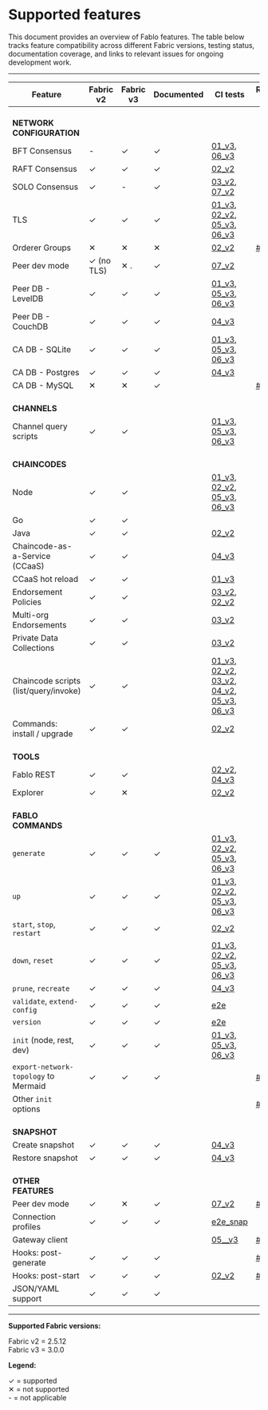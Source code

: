 # Supported features

This document provides an overview of Fablo features. The table below tracks feature compatibility across different Fabric versions, testing status, documentation coverage, and links to relevant issues for ongoing development work.

---

| Feature                                | Fabric v2 | Fabric v3 | Documented | CI tests | Relevant issues |
|----------------------------------------|-----------|-----------|------------|----------|-----------------|
| <br>**NETWORK CONFIGURATION**          |           |           |            |          |                 |
| BFT Consensus                          | -         | ✓         | ✓          | [01_v3](/e2e-network/docker/test-01-v3-simple.sh), [06_v3](/e2e-network/docker/test-06-v3-bft.sh) |  |
| RAFT Consensus                         | ✓         | ✓         | ✓          | [02_v2](/e2e-network/docker/test-02-v2-raft-2orgs.sh) |                 |
| SOLO Consensus                         | ✓         | -         | ✓          | [03_v2](/e2e-network/docker/test-03-v2-private-data.sh), [07_v2](/e2e-network/docker/test-07-v2-peer-dev-mode.sh) |                 |
| TLS                                    | ✓         | ✓         | ✓          | [01_v3](/e2e-network/docker/test-01-v3-simple.sh), [02_v2](/e2e-network/docker/test-02-v2-raft-2orgs.sh), [05_v3](/e2e-network/docker/test-05-v3.sh), [06_v3](/e2e-network/docker/test-06-v3-bft.sh) |                 |
| Orderer Groups                         | ✕         | ✕         | ✕          | [02_v2](/e2e-network/docker/test-02-v2-raft-2orgs.sh) | [#560](https://github.com/hyperledger-labs/fablo/issues/560) |
| Peer dev mode                          | ✓ (no TLS) | ✕ .      | ✓          | [07_v2](/e2e-network/docker/test-07-v2-peer-dev-mode.sh) | |
| Peer DB - LevelDB                      | ✓         | ✓         | ✓          | [01_v3](/e2e-network/docker/test-01-v3-simple.sh), [05_v3](/e2e-network/docker/test-05-v3.sh), [06_v3](/e2e-network/docker/test-06-v3-bft.sh) |                 |
| Peer DB - CouchDB                      | ✓         | ✓         | ✓          | [04_v3](/e2e-network/docker/test-04-v3-snapshot-ccaas.sh) |                 |
| CA DB - SQLite                         | ✓         | ✓         | ✓          | [01_v3](/e2e-network/docker/test-01-v3-simple.sh), [05_v3](/e2e-network/docker/test-05-v3.sh), [06_v3](/e2e-network/docker/test-06-v3-bft.sh) |                 |
| CA DB - Postgres                       | ✓         | ✓         | ✓          | [04_v3](/e2e-network/docker/test-04-v3-snapshot-ccaas.sh) |                 |
| CA DB - MySQL                          | ✕         | ✕         | ✓          |          | [#561](https://github.com/hyperledger-labs/fablo/issues/561) |
| <br>**CHANNELS**                       |           |           |            |          |                 |
| Channel query scripts                  | ✓         | ✓         |            | [01_v3](/e2e-network/docker/test-01-v3-simple.sh), [05_v3](/e2e-network/docker/test-05-v3.sh), [06_v3](/e2e-network/docker/test-06-v3-bft.sh) |                 |
| <br>**CHAINCODES**                     |           |           |            |          |                 |
| Node                                   | ✓         | ✓         |            | [01_v3](/e2e-network/docker/test-01-v3-simple.sh), [02_v2](/e2e-network/docker/test-02-v2-raft-2orgs.sh), [05_v3](/e2e-network/docker/test-05-v3.sh), [06_v3](/e2e-network/docker/test-06-v3-bft.sh) |                 |
| Go                                     | ✓         | ✓         |            |          |                 |
| Java                                   | ✓         | ✓         |            | [02_v2](/e2e-network/docker/test-02-v2-raft-2orgs.sh) |                 |
| Chaincode-as-a-Service (CCaaS)         | ✓         | ✓         |            | [04_v3](/e2e-network/docker/test-04-v3-snapshot-ccaas.sh)         |                 |
| CCaaS hot reload                       | ✓         | ✓         |            | [01_v3](/e2e-network/docker/test-01-v3-simple.sh) |                 |
| Endorsement Policies                   | ✓         | ✓         |            | [03_v2](/e2e-network/docker/test-03-v2-private-data.sh), [02_v2](/e2e-network/docker/test-02-v2-raft-2orgs.sh) |                 |
| Multi-org Endorsements                 | ✓         | ✓         |            | [03_v2](/e2e-network/docker/test-03-v2-private-data.sh) |                 |
| Private Data Collections               | ✓         | ✓         |            | [03_v2](/e2e-network/docker/test-03-v2-private-data.sh) |                 |
| Chaincode scripts (list/query/invoke)  | ✓         | ✓         |            | [01_v3](/e2e-network/docker/test-01-v3-simple.sh), [02_v2](/e2e-network/docker/test-02-v2-raft-2orgs.sh), [03_v2](/e2e-network/docker/test-03-v2-private-data.sh), [04_v2](/e2e-network/docker/test-04-v2-snapshot.sh), [05_v3](/e2e-network/docker/test-05-v3.sh), [06_v3](/e2e-network/docker/test-06-v3-bft.sh) |                 |
| Commands: install / upgrade            | ✓         | ✓         |            | [02_v2](/e2e-network/docker/test-02-v2-raft-2orgs.sh) |                 |
| <br>**TOOLS**                          |           |           |            |          |                 |
| Fablo REST                             | ✓         | ✓         |            | [02_v2](/e2e-network/docker/test-02-v2-raft-2orgs.sh), [04_v3](/e2e-network/docker/test-04-v3-snapshot-ccaas.sh) |                 |
| Explorer                               | ✓         | ✕         |            | [02_v2](/e2e-network/docker/test-02-v2-raft-2orgs.sh) |                 |
| <br>**FABLO COMMANDS**                 |           |           |            |          |                 |
| `generate`                             | ✓         | ✓         | ✓          | [01_v3](/e2e-network/docker/test-01-v3-simple.sh), [02_v2](/e2e-network/docker/test-02-v2-raft-2orgs.sh), [05_v3](/e2e-network/docker/test-05-v3.sh), [06_v3](/e2e-network/docker/test-06-v3-bft.sh) |                 |
| `up`                                   | ✓         | ✓         | ✓          | [01_v3](/e2e-network/docker/test-01-v3-simple.sh), [02_v2](/e2e-network/docker/test-02-v2-raft-2orgs.sh), [05_v3](/e2e-network/docker/test-05-v3.sh), [06_v3](/e2e-network/docker/test-06-v3-bft.sh) |                 |
| `start`, `stop`, `restart`             | ✓         | ✓         | ✓          | [02_v2](/e2e-network/docker/test-02-v2-raft-2orgs.sh) |                 |
| `down`, `reset`                        | ✓         | ✓         | ✓          | [01_v3](/e2e-network/docker/test-01-v3-simple.sh), [02_v2](/e2e-network/docker/test-02-v2-raft-2orgs.sh), [05_v3](/e2e-network/docker/test-05-v3.sh), [06_v3](/e2e-network/docker/test-06-v3-bft.sh) |                 |
| `prune`, `recreate`                    | ✓         | ✓         | ✓          | [04_v3](/e2e-network/docker/test-04-v3-snapshot-ccaas.sh) |                 |
| `validate`, `extend-config`            | ✓         | ✓         | ✓          | [e2e](/e2e/fabloCommands.test.ts)         |  |
| `version`                              | ✓         | ✓         | ✓          | [e2e](/e2e/fabloCommands.test.ts)         |  |
| `init` (node, rest, dev)               | ✓         | ✓         | ✓          | [01_v3](/e2e-network/docker/test-01-v3-simple.sh), [05_v3](/e2e-network/docker/test-05-v3.sh), [06_v3](/e2e-network/docker/test-06-v3-bft.sh) |                 |
| `export-network-topology` to Mermaid   | ✓         | ✓         | ✓          |          | [#579](https://github.com/hyperledger-labs/fablo/pull/579)        |
| Other `init` options                   |           |           |            |          | [#444](https://github.com/hyperledger-labs/fablo/issues/444)      |
| <br>**SNAPSHOT**                       |           |           |            |          |                 |
| Create snapshot                        | ✓         | ✓         | ✓          | [04_v3](/e2e-network/docker/test-04-v3-snapshot-ccaas.sh) |                 |
| Restore snapshot                       | ✓         | ✓         | ✓          | [04_v3](/e2e-network/docker/test-04-v3-snapshot-ccaas.sh) |                 |
| <br>**OTHER FEATURES**                 |           |           |            |          |                 |
| Peer dev mode                          | ✓         | ✕         | ✓          | [07_v2](/e2e-network/docker/test-07-v2-peer-dev-mode.sh)         | [#472](https://github.com/hyperledger-labs/fablo/issues/472) |
| Connection profiles                    | ✓         | ✓         | ✓          | [e2e_snap](/e2e/__snapshots__/fablo-config-hlf2-1org-1chaincode.json.test.ts.snap)         |        |
| Gateway client                         |           |           |            | [05__v3](/e2e-network/docker/test-05-v3.sh)         | [#544](https://github.com/hyperledger-labs/fablo/pull/544) |
| Hooks: post-generate                   | ✓         | ✓         | ✓          |          | [#580](https://github.com/hyperledger-labs/fablo/pull/580) |
| Hooks: post-start                        | ✓          | ✓          | ✓           | [02_v2](/e2e-network/docker/test-02-v2-raft-2orgs.sh)        | [#111](https://github.com/hyperledger-labs/fablo/issues/111) |
| JSON/YAML support                      | ✓         | ✓         | ✓          |          |                 |

---

**Supported Fabric versions:**

Fabric v2 = 2.5.12<br>
Fabric v3 = 3.0.0

**Legend:**

✓ = supported<br>
✕ = not supported<br>
<span>-</span> = not applicable
